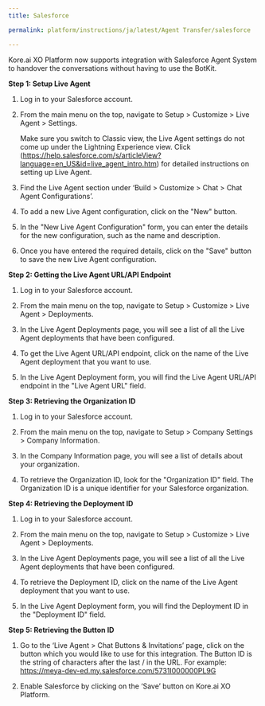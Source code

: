 ```yaml
---
title: Salesforce

permalink: platform/instructions/ja/latest/Agent Transfer/salesforce

---
```

Kore.ai XO Platform now supports integration with Salesforce Agent System to handover the conversations without having to use the BotKit.

<container>

**Step 1: Setup Live Agent**

1. Log in to your Salesforce account.
 
2. From the main menu on the top, navigate to Setup > Customize > Live Agent > Settings. 
 
   Make sure you switch to Classic view, the Live Agent settings do not come up under the Lightning Experience view. Click (https://help.salesforce.com/s/articleView?language=en_US&id=live_agent_intro.htm) for detailed instructions on setting up Live Agent.
 
3. Find the Live Agent section under ‘Build > Customize > Chat > Chat Agent Configurations’.
 
4. To add a new Live Agent configuration, click on the "New" button.
 
5. In the "New Live Agent Configuration" form, you can enter the details for the new configuration, such as the name and description.

6. Once you have entered the required details, click on the "Save" button to save the new Live Agent configuration.

</container>

<container>

**Step 2: Getting the Live Agent URL/API Endpoint**

1. Log in to your Salesforce account.
 
2. From the main menu on the top, navigate to Setup > Customize > Live Agent > Deployments.
 
3. In the Live Agent Deployments page, you will see a list of all the Live Agent deployments that have been configured.
 
4. To get the Live Agent URL/API endpoint, click on the name of the Live Agent deployment that you want to use.
 
5. In the Live Agent Deployment form, you will find the Live Agent URL/API endpoint in the "Live Agent URL" field.

</container>

<container>
 
**Step 3: Retrieving the Organization ID**
 
1. Log in to your Salesforce account.
 
2. From the main menu on the top, navigate to Setup > Company Settings > Company Information.
 
3. In the Company Information page, you will see a list of details about your organization.
 
4. To retrieve the Organization ID, look for the "Organization ID" field. The Organization ID is a unique identifier for your Salesforce organization.

</container>

<container>
 
**Step 4: Retrieving the Deployment ID**
 
1. Log in to your Salesforce account.
 
2. From the main menu on the top, navigate to Setup > Customize > Live Agent > Deployments.
 
3. In the Live Agent Deployments page, you will see a list of all the Live Agent deployments that have been configured.
 
4. To retrieve the Deployment ID, click on the name of the Live Agent deployment that you want to use.
 
5. In the Live Agent Deployment form, you will find the Deployment ID in the "Deployment ID" field.


</container>

<container>
 
**Step 5: Retrieving the Button ID**
 
1. Go to the ‘Live Agent > Chat Buttons & Invitations’ page, click on the button which you would like to use for this integration. The Button ID is the string of     characters after the last / in the URL. 
 For example: https://meya-dev-ed.my.salesforce.com/5731I000000PL9G

2. Enable Salesforce by clicking on the ‘Save’ button on Kore.ai XO Platform.

</container>


